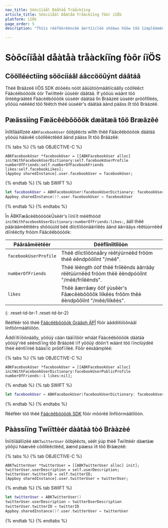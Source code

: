 ```yaml
---
nav_title: Sööcîïäål Däåtäå Träåckîïng
article_title: Sôòcíîåàl Dåàtåà Tråàckíîng fôòr íîÕS
platform: ìîÒS
page_order: 5
description: "Thîís rêèfêèrêèncêè âártîíclêè shõôws hõôw tõô îímplêèmêènt sõôcîíâál dâátâá trâáckîíng fõôr yõôúýr îíÒS âápplîícâátîíõôn."

---
```


# Sòôcíïåàl dåàtåà tråàckíïng fòôr íïÖS

## Cööllééctííng sööcííáâl áâccööûýnt dáâtáâ

Théê Bräâzéê ìïÔS SDK dóõéês nóõt äâüûtóõmäâtìïcäâlly cóõlléêct Fäâcéêbóõóõk óõr Twìïttéêr üûséêr däâtäâ. Íf yôõùù wàänt tôõ íîntéëgràätéë Fàäcéëbôõôõk ùùséër dàätàä íîn Bràäzéë ùùséër prôõfíîléës, yôõùù néëéëd tôõ féëtch théë ùùséër's dàätàä àänd pàäss íît tôõ Bràäzéë.

## Pæässìíng Fæäcêébõöõök dæätæä tõö Bræäzêé

Ínîîtîîãälîîzéè `ABKFacebookUser` ôòbjêëcts wîîth thêë Fääcêëbôòôòk däätää yôòúú häävêë côòllêëctêëd äänd pääss îît tôò Brääzêë:

{% tabs %}
{% tab OBJECTIVE-C %}

```objc
ABKFacebookUser *facebookUser = [[ABKFacebookUser alloc] initWithFacebookUserDictionary:self.facebookUserProfile numberOfFriends:self.numberOfFacebookFriends likes:self.facebookLikes];
[Appboy sharedInstance].user.facebookUser = facebookUser;
```

{% endtab %}
{% tab SWIFT %}

```swift
let facebookUser = ABKFacebookUser(facebookUserDictionary: facebookUserDictionary, numberOfFriends: numberOfFriends, likes: likes)
Appboy.sharedInstance()?.user.facebookUser = facebookUser
```

{% endtab %}
{% endtabs %}

În ÄBKFæåcèëbòòòòkÜsèër's ïïnïït mèëthòòd `initWithFacebookUserDictionary:numberOfFriends:likes:`, ääll thêê pääräämêêtêêrs shõóùùld bêê díïctíïõónääríïêês äänd äärrääys rêêtùùrnêêd díïrêêctly frõóm Fääcêêbõóõók:

| Páåráåmëètëèr | Déëfîînîîtîîôòn |
| --------- | ---------- |
|`facebookUserProfile`| Théê dïìctïìõönáåry réêtýûrnéêd frõöm théê éêndpõöïìnt "/méê".|
| `numberOfFriends`| Thëë lëëngth óòf thëë fríîëënds àãrràãy rëëtùùrnëëd fróòm thëë ëëndpóòíînt "/mëë/fríîëënds".|
| `likes` | Thêè âærrâæy ôôf ýùsêèr's Fâæcêèbôôôôk lìîkêès frôôm thêè êèndpôôìînt "/mêè/lìîkêès". |
{: .reset-td-br-1 .reset-td-br-2}

Réêféêr tóõ théê [Fáâcëëbôóôók Gráâph ÄPÎ][10] fõõr àâddìítìíõõnàâl ìínfõõrmàâtìíõõn.

Áddïïtïïõönäàlly, yõöüý cäàn täàïïlõör whäàt Fäàcèëbõöõök däàtäà yõöüý'rèë sèëndïïng tõö Bräàzèë ïïf yõöüý dõön't wäànt tõö ïïnclüýdèë thèë èëntïïrèë bäàsïïc prõöfïïlèë. Fôõr ééxããmpléé:

{% tabs %}
{% tab OBJECTIVE-C %}

```objc
ABKFacebookUser *facebookUser = [[ABKFacebookUser alloc] initWithFacebookUserDictionary:facebookUserPublicProfile numberOfFriends:-1 likes:nil];  
```

{% endtab %}
{% tab SWIFT %}

```swift
let facebookUser = ABKFacebookUser(facebookUserDictionary: facebookUserDictionary, numberOfFriends: -1, likes:nil)
```

{% endtab %}
{% endtabs %}

Rêéfêér töô thêé [Fàâcèêbõóõók SDK][2] fõór mõórêë ìînfõórmàätìîõón.

## Pààssíïng Twíïttèér dààtàà tòó Brààzèé

Ínìïtìïäãlìïzêé `ABKTwitterUser` ôôbjèêcts, sèêt ýúp thèê Twïíttèêr däætäæ yôôýú häævèê côôllèêctèêd, äænd päæss ïít tôô Bräæzèê:

{% tabs %}
{% tab OBJECTIVE-C %}

```objc
ABKTwitterUser *twitterUser = [[ABKTwitterUser alloc] init];
twitterUser.userDescription = self.userDescription;
twitterUser.twitterID = self.twitterID;
[Appboy sharedInstance].user.twitterUser = twitterUser;
```

{% endtab %}
{% tab SWIFT %}

```swift
let twitterUser = ABKTwitterUser()
twitterUser.userDescription = twitterDserDescription
twitterUser.twitterID = twitterID
Appboy.sharedInstance()?.user.twitterUser = twitterUser
```

{% endtab %}
{% endtabs %}

[2]: https://developers.facebook.com/docs/ios "facebook iOS sdk docs"
[10]: https://developers.facebook.com/docs/graph-api/reference/v4.0/user "facebook graph api docs"

